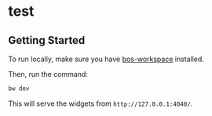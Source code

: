 # test

## Getting Started

To run locally, make sure you have [bos-workspace](https://github.com/sekaiking/bos-workspace) installed.

Then, run the command:

```bash
bw dev
```

This will serve the widgets from `http://127.0.0.1:4040/`.
